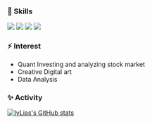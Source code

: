 

<!--
**IyLias/IyLias** is a ✨ _special_ ✨ repository because its `README.md` (this file) appears on your GitHub profile.

Here are some ideas to get you started:

- 🔭 I’m currently working on ...
- 🌱 I’m currently learning ...
- 👯 I’m looking to collaborate on ...
- 🤔 I’m looking for help with ...
- 💬 Ask me about ...
- 📫 How to reach me: ...
- 😄 Pronouns: ...
- ⚡ Fun fact: ...
-->


 ### 🌱 Skills

![](https://img.shields.io/badge/-C-green) 
![](https://img.shields.io/badge/-C%2B%2B-yellowgreen)
![](https://img.shields.io/badge/-Javascript-blue)
![](https://img.shields.io/badge/-Python-lightgrey)


### ⚡ Interest 
   
   * Quant Investing and analyzing stock market
   * Creative Digital art 
   * Data Analysis 




### ✨ Activity

[![IyLias's GitHub stats](https://github-readme-stats.vercel.app/api?username=IyLias)](https://github.com/anuraghazra/github-readme-stats)

